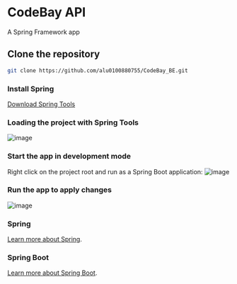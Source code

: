 
# CodeBay API

A Spring Framework app

## Clone the repository
```bash
git clone https://github.com/alu0100880755/CodeBay_BE.git
```

### Install Spring
[Download Spring Tools](https://spring.io/tools)

### Loading the project with Spring Tools
![image](https://github.com/alu0100880755/CodeBay_BE/CodeBay_API/blob/master/readme_info/load-app.png "Loading project")

### Start the app in development mode 
Right click on the project root and run as a Spring Boot application: 
![image](https://github.com/alu0100880755/CodeBay_BE/CodeBay_API/blob/master/readme_info/run-app.png "Running project")

### Run the app to apply changes
![image](https://github.com/alu0100880755/CodeBay_BE/CodeBay_API/blob/master/readme_info/reload-app.png "Reloading project")

### Spring 
[Learn more about Spring](https://spring.io/).

### Spring Boot
[Learn more about Spring Boot](https://spring.io/projects/spring-boot).
